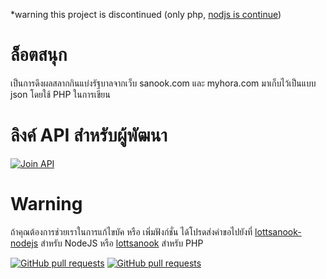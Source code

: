 *warning this project is discontinued (only php, [nodjs is continue](../../../../quad-b/lottsanook-nodejs))

# ล็อตสนุก
เป็นการดึงผลสลากกินแบ่งรัฐบาลจากเว็บ sanook.com และ myhora.com มาเก็บไว้เป็นแบบ json โดยใช้ PHP ในการเขียน

# ลิงค์ API สำหรับผู้พัฒนา

[![Join API](https://files.readme.io/7002e7f-c563a12-rapidapi-badge-dark.png)](https://rapidapi.com/boyphongsakorn/api/thai-lottery1)

# Warning

ถ้าคุณต้องการช่วยเราในการแก้ไขบัค หรือ เพิ่มฟังก์ชั่น ได้โปรดส่งคำขอไปยังที่ [lottsanook-nodejs](../../../../quad-b/lottsanook-nodejs) สำหรับ NodeJS หรือ [lottsanook](../../../../quad-b/lottsanook) สำหรับ PHP

[![GitHub pull requests](https://img.shields.io/github/issues-pr-raw/Quad-B/lottsanook-nodejs?label=Pull%20request%20for%20helped&logo=github)](../../../../quad-b/lottsanook-nodejs) [![GitHub pull requests](https://img.shields.io/github/issues-pr-raw/Quad-B/lottsanook?label=Pull%20request%20for%20helped&logo=github)](../../../../quad-b/lottsanook)
